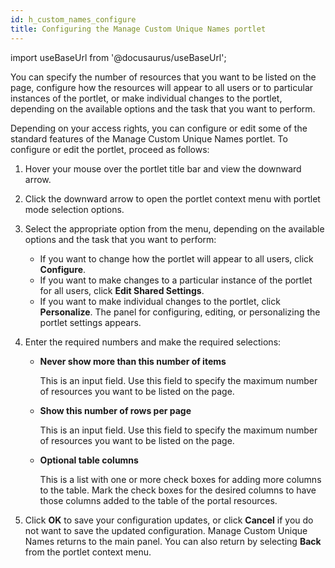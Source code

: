 ```yaml
---
id: h_custom_names_configure
title: Configuring the Manage Custom Unique Names portlet
---
```

import useBaseUrl from '@docusaurus/useBaseUrl';



You can specify the number of resources that you want to be listed on the page, configure how the resources will appear to all users or to particular instances of the portlet, or make individual changes to the portlet, depending on the available options and the task that you want to perform.

Depending on your access rights, you can configure or edit some of the standard features of the Manage Custom Unique Names portlet. To configure or edit the portlet, proceed as follows:

1.  Hover your mouse over the portlet title bar and view the downward arrow.

2.  Click the downward arrow to open the portlet context menu with portlet mode selection options.

3.  Select the appropriate option from the menu, depending on the available options and the task that you want to perform:

    -   If you want to change how the portlet will appear to all users, click **Configure**.
    -   If you want to make changes to a particular instance of the portlet for all users, click **Edit Shared Settings**.
    -   If you want to make individual changes to the portlet, click **Personalize**.
    The panel for configuring, editing, or personalizing the portlet settings appears.

4.  Enter the required numbers and make the required selections:

    -   **Never show more than this number of items**

        This is an input field. Use this field to specify the maximum number of resources you want to be listed on the page.

    -   **Show this number of rows per page**

        This is an input field. Use this field to specify the maximum number of resources you want to be listed on the page.

    -   **Optional table columns**

        This is a list with one or more check boxes for adding more columns to the table. Mark the check boxes for the desired columns to have those columns added to the table of the portal resources.

5.  Click **OK** to save your configuration updates, or click **Cancel** if you do not want to save the updated configuration. Manage Custom Unique Names returns to the main panel. You can also return by selecting **Back** from the portlet context menu.



